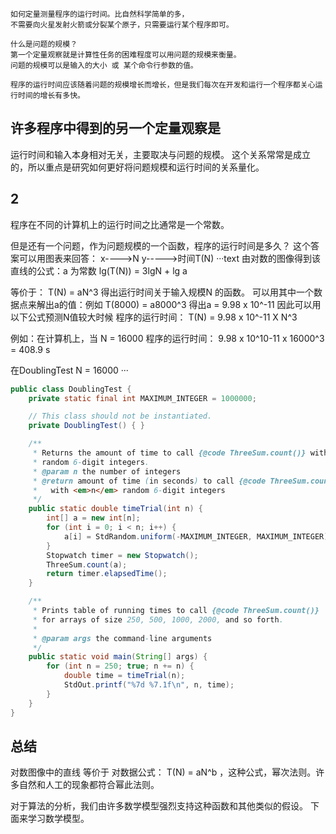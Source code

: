
````text
如何定量测量程序的运行时间。比自然科学简单的多，
不需要向火星发射火箭或分裂某个原子，只需要运行某个程序即可。

什么是问题的规模？
第一个定量观察就是计算性任务的困难程度可以用问题的规模来衡量。
问题的规模可以是输入的大小 或 某个命令行参数的值。

程序的运行时间应该随着问题的规模增长而增长，但是我们每次在开发和运行一个程序都关心运行时间的增长有多快。
````

## 许多程序中得到的另一个定量观察是

运行时间和输入本身相对无关，主要取决与问题的规模。
这个关系常常是成立的，所以重点是研究如何更好将问题规模和运行时间的关系量化。


## 2
程序在不同的计算机上的运行时间之比通常是一个常数。

但是还有一个问题，作为问题规模的一个函数，程序的运行时间是多久？
这个答案可以用图表来回答：
x---->N
y----->时间T(N)
···text
由对数的图像得到该直线的公式：a 为常数
lg(T(N)) = 3lgN + lg a

等价于：
T(N) = aN^3 得出运行时间关于输入规模N 的函数。
可以用其中一个数据点来解出a的值：例如 
T(8000) = a8000^3 得出a = 9.98 x 10^-11 
因此可以用以下公式预测N值较大时候 程序的运行时间：
T(N) = 9.98 x 10^-11 X N^3

例如：在计算机上，当 N = 16000 程序的运行时间：
9.98 x 10^10-11 x 16000^3 = 408.9 s

在DoublingTest N = 16000
···


```java
public class DoublingTest {
    private static final int MAXIMUM_INTEGER = 1000000;

    // This class should not be instantiated.
    private DoublingTest() { }

    /**
     * Returns the amount of time to call {@code ThreeSum.count()} with <em>n</em>
     * random 6-digit integers.
     * @param n the number of integers
     * @return amount of time (in seconds) to call {@code ThreeSum.count()}
     *   with <em>n</em> random 6-digit integers
     */
    public static double timeTrial(int n) {
        int[] a = new int[n];
        for (int i = 0; i < n; i++) {
            a[i] = StdRandom.uniform(-MAXIMUM_INTEGER, MAXIMUM_INTEGER);
        }
        Stopwatch timer = new Stopwatch();
        ThreeSum.count(a);
        return timer.elapsedTime();
    }

    /**
     * Prints table of running times to call {@code ThreeSum.count()}
     * for arrays of size 250, 500, 1000, 2000, and so forth.
     *
     * @param args the command-line arguments
     */
    public static void main(String[] args) { 
        for (int n = 250; true; n += n) {
            double time = timeTrial(n);
            StdOut.printf("%7d %7.1f\n", n, time);
        } 
    } 
}
```

## 总结
对数图像中的直线 等价于 对数据公式：
T(N) = aN^b ，这种公式，幂次法则。许多自然和人工的现象都符合幂此法则。

对于算法的分析，我们由许多数学模型强烈支持这种函数和其他类似的假设。
下面来学习数学模型。

